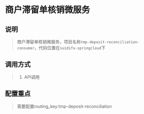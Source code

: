 # 商户滞留单核销微服务 #

## 说明
> 商户滞留单核销微服务，项目名称`tmp-deposit-reconciliation-consumer`，代码位置在`suidifu-springcloud`下

## 调用方式
> 1. API调用

## 配置重点
> 需要配置routing_key:tmp-deposit-reconciliation
